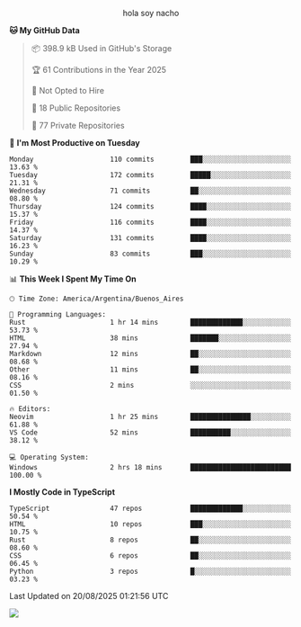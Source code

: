 <p align="center">hola soy nacho</p>

<!--START_SECTION:waka-->
**🐱 My GitHub Data** 

> 📦 398.9 kB Used in GitHub's Storage 
 > 
> 🏆 61 Contributions in the Year 2025
 > 
> 🚫 Not Opted to Hire
 > 
> 📜 18 Public Repositories 
 > 
> 🔑 77 Private Repositories 
 > 
📅 **I'm Most Productive on Tuesday** 

```text
Monday                   110 commits         ███░░░░░░░░░░░░░░░░░░░░░░   13.63 % 
Tuesday                  172 commits         █████░░░░░░░░░░░░░░░░░░░░   21.31 % 
Wednesday                71 commits          ██░░░░░░░░░░░░░░░░░░░░░░░   08.80 % 
Thursday                 124 commits         ████░░░░░░░░░░░░░░░░░░░░░   15.37 % 
Friday                   116 commits         ████░░░░░░░░░░░░░░░░░░░░░   14.37 % 
Saturday                 131 commits         ████░░░░░░░░░░░░░░░░░░░░░   16.23 % 
Sunday                   83 commits          ███░░░░░░░░░░░░░░░░░░░░░░   10.29 % 
```


📊 **This Week I Spent My Time On** 

```text
🕑︎ Time Zone: America/Argentina/Buenos_Aires

💬 Programming Languages: 
Rust                     1 hr 14 mins        █████████████░░░░░░░░░░░░   53.73 % 
HTML                     38 mins             ███████░░░░░░░░░░░░░░░░░░   27.94 % 
Markdown                 12 mins             ██░░░░░░░░░░░░░░░░░░░░░░░   08.68 % 
Other                    11 mins             ██░░░░░░░░░░░░░░░░░░░░░░░   08.16 % 
CSS                      2 mins              ░░░░░░░░░░░░░░░░░░░░░░░░░   01.50 % 

🔥 Editors: 
Neovim                   1 hr 25 mins        ███████████████░░░░░░░░░░   61.88 % 
VS Code                  52 mins             ██████████░░░░░░░░░░░░░░░   38.12 % 

💻 Operating System: 
Windows                  2 hrs 18 mins       █████████████████████████   100.00 % 
```

**I Mostly Code in TypeScript** 

```text
TypeScript               47 repos            █████████████░░░░░░░░░░░░   50.54 % 
HTML                     10 repos            ███░░░░░░░░░░░░░░░░░░░░░░   10.75 % 
Rust                     8 repos             ██░░░░░░░░░░░░░░░░░░░░░░░   08.60 % 
CSS                      6 repos             ██░░░░░░░░░░░░░░░░░░░░░░░   06.45 % 
Python                   3 repos             █░░░░░░░░░░░░░░░░░░░░░░░░   03.23 % 
```




 Last Updated on 20/08/2025 01:21:56 UTC
<!--END_SECTION:waka-->

![](http://moe-counter.es3n1n.eu/get/@nachoofg?name=nachoofg&theme=asoul&padding=7&offset=0&align=center&scale=1&pixelated=1&darkmode=auto)
